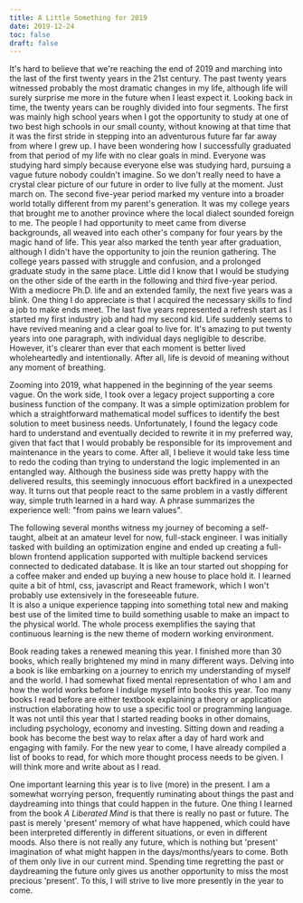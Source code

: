 ```yaml
---
title: A Little Something for 2019
date: 2019-12-24
toc: false
draft: false
---
```


It's hard to believe that we're reaching the end of 2019 and marching into the last of the first twenty years in the 21st century.
The past twenty years witnessed probably the most dramatic changes in my life, although life will surely surprise me more in the future when I least expect it.
Looking back in time, the twenty years can be roughly divided into four segments.
The first was mainly high school years when I got the opportunity to study at one of two best high schools in our small county, without knowing at that time that it was the first stride in stepping into an adventurous future far far away from where I grew up.
I have been wondering how I successfully graduated from that period of my life with no clear goals in mind.
Everyone was studying hard simply because everyone else was studying hard, pursuing a vague future nobody couldn't imagine.
So we don't really need to have a crystal clear picture of our future in order to live fully at the moment. Just march on.
The second five-year period marked my venture into a broader world totally different from my parent's generation.
It was my college years that brought me to another province where the local dialect sounded foreign to me.
The people I had opportunity to meet came from diverse backgrounds, all weaved into each other's company for four years by the magic hand of life.
This year also marked the tenth year after graduation, although I didn't have the opportunity to join the reunion gathering.
The college years passed with struggle and confusion, and a prolonged graduate study in the same place.
Little did I know that I would be studying on the other side of the earth in the following and third five-year period.
With a mediocre Ph.D. life and an extended family, the next five years was a blink.
One thing I do appreciate is that I acquired the necessary skills to find a job to make ends meet.
The last five years represented a refresh start as I started my first industry job and had my second kid.
Life suddenly seems to have revived meaning and a clear goal to live for.
It's amazing to put twenty years into one paragraph, with individual days negligible to describe.
However, it's clearer than ever that each moment is better lived wholeheartedly and intentionally.
After all, life is devoid of meaning without any moment of breathing.

Zooming into 2019, what happened in the beginning of the year seems vague.
On the work side, I took over a legacy project supporting a core business function of the company.
It was a simple optimization problem for which a straightforward mathematical model suffices to identify the best solution to meet business needs.
Unfortunately, I found the legacy code hard to understand and eventually decided to rewrite it in my preferred way, given that fact that I would probably be responsible for its improvement and maintenance in the years to come.
After all, I believe it would take less time to redo the coding than trying to understand the logic implemented in an entangled way.
Although the business side was pretty happy with the delivered results, this seemingly innocuous effort backfired in a unexpected way.
It turns out that people react to the same problem in a vastly different way, simple truth learned in a hard way.
A phrase summarizes the experience well: "from pains we learn values". 

The following several months witness my journey of becoming a self-taught, albeit at an amateur level for now, full-stack engineer. 
I was initially tasked with building an optimization engine and ended up creating a full-blown frontend application supported with multiple backend services connected to dedicated database.
It is like an tour started out shopping for a coffee maker and ended up buying a new house to place hold it. 
I learned quite a bit of html, css, javascript and React framework, which I won't probably use extensively in the foreseeable future.  
It is also a unique experience tapping into something total new and making best use of the limited time to build something usable to make an impact to the physical world.
The whole process exemplifies the saying that continuous learning is the new theme of modern working environment.

Book reading takes a renewed meaning this year.
I finished more than 30 books, which really brightened my mind in many different ways.
Delving into a book is like embarking on a journey to enrich my understanding of myself and the world.
I had somewhat fixed mental representation of who I am and how the world works before I indulge myself into books this year.
Too many books I read before are either textbook explaining a theory or application instruction elaborating how to use a specific tool or programming language.
It was not until this year that I started reading books in other domains, including psychology, economy and investing. 
Sitting down and reading a book has become the best way to relax after a day of hard work and engaging with family.
For the new year to come, I have already compiled a list of books to read, for which more thought process needs to be given.
I will think more and write about as I read.

One important learning this year is to live (more) in the present.
I am a somewhat worrying person, frequently ruminating about things the past and daydreaming into things that could happen in the future.
One thing I learned from the book *A Liberated Mind* is that there is really no past or future.
The past is merely 'present' memory of what have happened, which could have been interpreted differently in different situations, or even in different moods. 
Also there is not really any future, which is nothing but 'present' imagination of what might happen in the days/months/years to come.
Both of them only live in our current mind.
Spending time regretting the past or daydreaming the future only gives us another opportunity to miss the most precious 'present'.
To this, I will strive to live more presently in the year to come.
